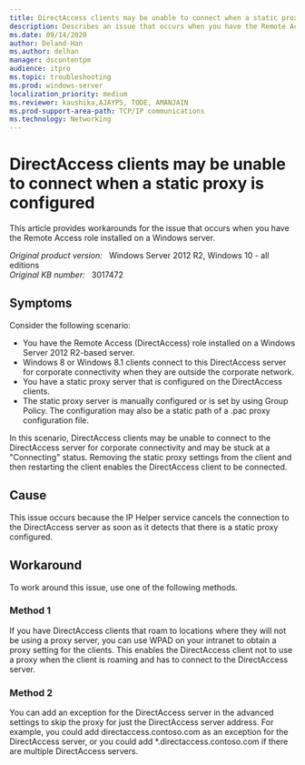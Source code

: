 ```yaml
---
title: DirectAccess clients may be unable to connect when a static proxy is configured
description: Describes an issue that occurs when you have the Remote Access role installed on a Windows Server 2012 R2-based server.
ms.date: 09/14/2020
author: Deland-Han
ms.author: delhan 
manager: dscontentpm
audience: itpro
ms.topic: troubleshooting
ms.prod: windows-server
localization_priority: medium
ms.reviewer: kaushika,AJAYPS, TODE, AMANJAIN
ms.prod-support-area-path: TCP/IP communications
ms.technology: Networking
---
```

# DirectAccess clients may be unable to connect when a static proxy is configured

This article provides workarounds for the issue that occurs when you have the Remote Access role installed on a Windows server.

_Original product version:_ &nbsp; Windows Server 2012 R2, Windows 10 - all editions  
_Original KB number:_ &nbsp; 3017472

## Symptoms

Consider the following scenario:


- You have the Remote Access (DirectAccess) role installed on a Windows Server 2012 R2-based server.
- Windows 8 or Windows 8.1 clients connect to this DirectAccess server for corporate connectivity when they are outside the corporate network.
- You have a static proxy server that is configured on the DirectAccess clients.
- The static proxy server is manually configured or is set by using Group Policy. The configuration may also be a static path of a .pac proxy configuration file.  

In this scenario, DirectAccess clients may be unable to connect to the DirectAccess server for corporate connectivity and may be stuck at a "Connecting" status. Removing the static proxy settings from the client and then restarting the client enables the DirectAccess client to be connected.

## Cause

This issue occurs because the IP Helper service cancels the connection to the DirectAccess server as soon as it detects that there is a static proxy configured.

## Workaround

To work around this issue, use one of the following methods.

### Method 1

If you have DirectAccess clients that roam to locations where they will not be using a proxy server, you can use WPAD on your intranet to obtain a proxy setting for the clients. This enables the DirectAccess client not to use a proxy when the client is roaming and has to connect to the DirectAccess server.

### Method 2

You can add an exception for the DirectAccess server in the advanced settings to skip the proxy for just the DirectAccess server address. For example, you could add directaccess.contoso.com  as an exception for the DirectAccess server, or you could add *.directaccess.contoso.com if there are multiple DirectAccess servers.
